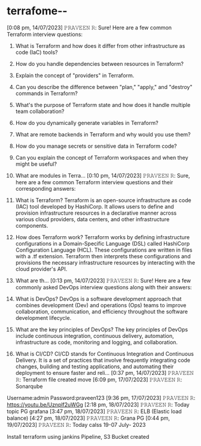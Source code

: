 # terrafome--
[0:08 pm, 14/07/2023] 𝙿𝚁𝙰𝚅𝙴𝙴𝙽 𝚁: Sure! Here are a few common Terraform interview questions:

1. What is Terraform and how does it differ from other infrastructure as code (IaC) tools?
2. How do you handle dependencies between resources in Terraform?
3. Explain the concept of "providers" in Terraform.
4. Can you describe the difference between "plan," "apply," and "destroy" commands in Terraform?
5. What's the purpose of Terraform state and how does it handle multiple team collaboration?
6. How do you dynamically generate variables in Terraform?
7. What are remote backends in Terraform and why would you use them?
8. How do you manage secrets or sensitive data in Terraform code?
9. Can you explain the concept of Terraform workspaces and when they might be useful?
10. What are modules in Terra…
[0:10 pm, 14/07/2023] 𝙿𝚁𝙰𝚅𝙴𝙴𝙽 𝚁: Sure, here are a few common Terraform interview questions and their corresponding answers:

1. What is Terraform?
Terraform is an open-source infrastructure as code (IAC) tool developed by HashiCorp. It allows users to define and provision infrastructure resources in a declarative manner across various cloud providers, data centers, and other infrastructure components.

2. How does Terraform work?
Terraform works by defining infrastructure configurations in a Domain-Specific Language (DSL) called HashiCorp Configuration Language (HCL). These configurations are written in files with a .tf extension. Terraform then interprets these configurations and provisions the necessary infrastructure resources by interacting with the cloud provider's API.

3. What are th…
[0:13 pm, 14/07/2023] 𝙿𝚁𝙰𝚅𝙴𝙴𝙽 𝚁: Sure! Here are a few commonly asked DevOps interview questions along with their answers:

1. What is DevOps?
DevOps is a software development approach that combines development (Dev) and operations (Ops) teams to improve collaboration, communication, and efficiency throughout the software development lifecycle.

2. What are the key principles of DevOps?
The key principles of DevOps include continuous integration, continuous delivery, automation, infrastructure as code, monitoring and logging, and collaboration.

3. What is CI/CD?
CI/CD stands for Continuous Integration and Continuous Delivery. It is a set of practices that involve frequently integrating code changes, building and testing applications, and automating their deployment to ensure faster and reli…
[0:37 pm, 14/07/2023] 𝙿𝚁𝙰𝚅𝙴𝙴𝙽 𝚁: Terraform file created move
[6:09 pm, 17/07/2023] 𝙿𝚁𝙰𝚅𝙴𝙴𝙽 𝚁: Sonarqube 

Username:admin 
Password:praveen123
[9:36 pm, 17/07/2023] 𝙿𝚁𝙰𝚅𝙴𝙴𝙽 𝚁: https://youtu.be/Uznplf2uWGg
[2:18 pm, 18/07/2023] 𝙿𝚁𝙰𝚅𝙴𝙴𝙽 𝚁: Today  topic 
PG  grafana
[3:47 pm, 18/07/2023] 𝙿𝚁𝙰𝚅𝙴𝙴𝙽 𝚁: ELB (Elastic load balance)
[4:27 pm, 18/07/2023] 𝙿𝚁𝙰𝚅𝙴𝙴𝙽 𝚁: Grana PG
[0:44 pm, 19/07/2023] 𝙿𝚁𝙰𝚅𝙴𝙴𝙽 𝚁: Today calss
 19-07 July- 2023

Install terraform  using jankins Pipeline, S3 Bucket created
